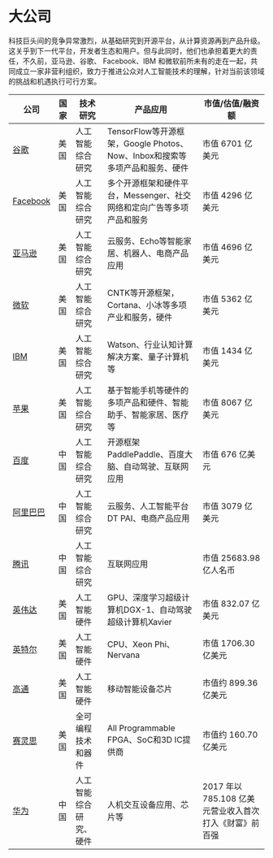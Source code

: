 # 大公司

科技巨头间的竞争异常激烈，从基础研究到开源平台，从计算资源再到产品升级。这关乎到下一代平台，开发者生态和用户。但与此同时，他们也承担着更大的责任，不久前，亚马逊、谷歌、 Facebook、IBM 和微软前所未有的走在一起，共同成立一家非营利组织，致力于推进公众对人工智能技术的理解，针对当前该领域的挑战和机遇执行可行方案。

公司|国家|技术研究|产品应用|市值/估值/融资额
---|---|---|---|---
[谷歌](https://www.google.com)|美国|人工智能综合研究|TensorFlow等开源框架，Google Photos、Now、Inbox和搜索等多项产品和服务、硬件|市值 6701 亿美元
[Facebook](https://www.facebook.com/)|美国|人工智能综合研究|多个开源框架和硬件平台，Messenger、社交网络和定向广告等多项产品和服务|市值 4296 亿美元
[亚马逊](https://www.amazon.com/)|美国|人工智能综合研究|云服务、Echo等智能家居、机器人、电商产品应用|市值 4696 亿美元
[微软](https://www.microsoft.com)|美国|人工智能综合研究|CNTK等开源框架，Cortana、小冰等多项产业和服务，硬件|市值 5362 亿美元
[IBM](https://www.ibm.com/)|美国|人工智能综合研究|Watson、行业认知计算解决方案、量子计算机等|市值 1434 亿美元
[苹果](http://www.apple.com/)|美国|人工智能综合研究|基于智能手机等硬件的多项产品和硬件、智能助手、智能家居、医疗等|市值 8067 亿美元
[百度](https://www.baidu.com/)|中国|人工智能综合研究|开源框架PaddlePaddle、百度大脑、自动驾驶、互联网应用|市值 676 亿美元
[阿里巴巴](http://www.alibabagroup.com)|中国|人工智能综合研究|云服务、人工智能平台 DT PAI、电商产品应用|市值 3079 亿美元
[腾讯](http://www.qq.com/)|中国|人工智能综合研究|互联网应用|市值 25683.98亿人名币
[英伟达](www.nvidia.com)|美国|人工智能硬件|GPU、深度学习超级计算机DGX-1、自动驾驶超级计算机Xavier|市值 832.07 亿美元
[英特尔](http://www.intel.com)|美国|人工智能硬件|CPU、Xeon Phi、Nervana|市值 1706.30 亿美元
[高通](https://www.qualcomm.com)|美国|人工智能硬件|移动智能设备芯片|市值约 899.36 亿美元
[赛灵思](https://www.xilinx.com)|美国|全可编程技术和器件|All Programmable FPGA、SoC和3D IC提供商|市值约 160.70 亿美元
[华为](http://www.huawei.com/cn/)|中国|人工智能综合研究、硬件|人机交互设备应用、芯片等|2017 年以 785.108 亿美元营业收入首次打入《财富》前百强
